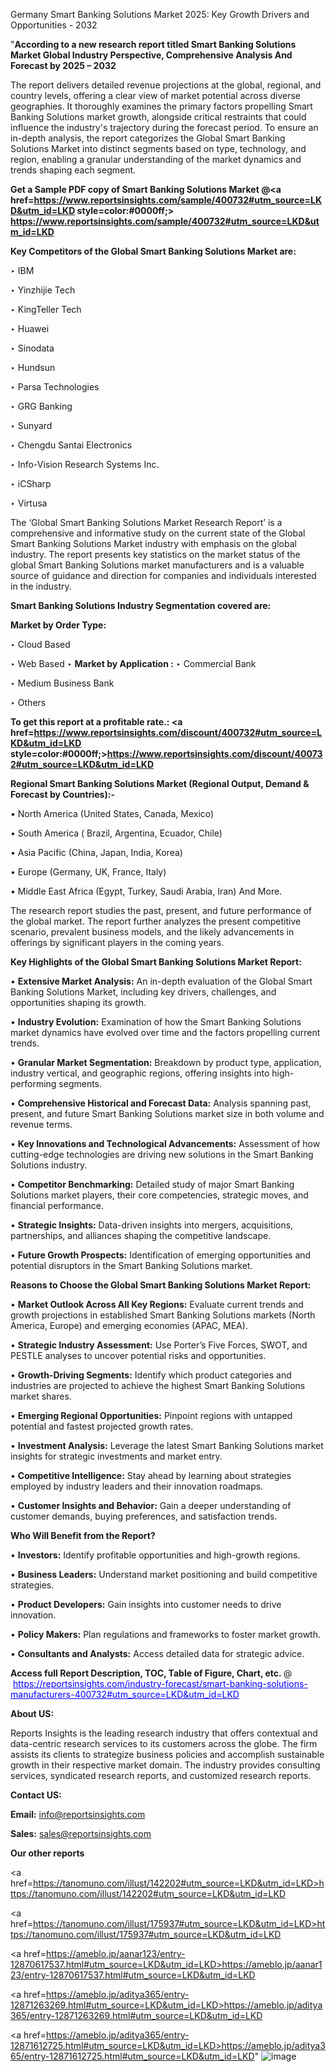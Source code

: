 Germany Smart Banking Solutions Market 2025: Key Growth Drivers and Opportunities - 2032

"<strong>According to a new research report titled Smart Banking Solutions Market Global Industry Perspective, Comprehensive Analysis And Forecast by 2025 – 2032</strong>

The report delivers detailed revenue projections at the global, regional, and country levels, offering a clear view of market potential across diverse geographies. It thoroughly examines the primary factors propelling Smart Banking Solutions market growth, alongside critical restraints that could influence the industry's trajectory during the forecast period. To ensure an in-depth analysis, the report categorizes the Global Smart Banking Solutions Market into distinct segments based on type, technology, and region, enabling a granular understanding of the market dynamics and trends shaping each segment.

<strong>Get a Sample PDF copy of Smart Banking Solutions Market </strong><strong>@<a href=https://www.reportsinsights.com/sample/400732#utm_source=LKD&utm_id=LKD style=color:#0000ff;> https://www.reportsinsights.com/sample/400732#utm_source=LKD&utm_id=LKD</a></strong></font>

<strong>Key Competitors of the Global Smart Banking Solutions Market are:</strong>

‣ IBM

‣ Yinzhijie Tech

‣ KingTeller Tech

‣ Huawei

‣ Sinodata

‣ Hundsun

‣ Parsa Technologies

‣ GRG Banking

‣ Sunyard

‣ Chengdu Santai Electronics

‣ Info-Vision Research Systems Inc.

‣ iCSharp

‣ Virtusa

The ‘Global Smart Banking Solutions Market Research Report’ is a comprehensive and informative study on the current state of the Global Smart Banking Solutions Market industry with emphasis on the global industry. The report presents key statistics on the market status of the global Smart Banking Solutions market manufacturers and is a valuable source of guidance and direction for companies and individuals interested in the industry.

<strong>Smart Banking Solutions Industry Segmentation covered are:</strong>

<strong>Market by Order Type: </strong>

‣ Cloud Based

‣ Web Based
‣ 
<strong>Market by Application :</strong>
‣ Commercial Bank

‣ Medium Business Bank

‣ Others

<strong>To get this report at a profitable rate.: <a href=https://www.reportsinsights.com/discount/400732#utm_source=LKD&utm_id=LKD style=color:#0000ff;>https://www.reportsinsights.com/discount/400732#utm_source=LKD&utm_id=LKD</a></strong></font>

<strong>Regional Smart Banking Solutions Market (Regional Output, Demand &amp; Forecast by Countries):-</strong>

• North America (United States, Canada, Mexico)

• South America ( Brazil, Argentina, Ecuador, Chile)

• Asia Pacific (China, Japan, India, Korea)

• Europe (Germany, UK, France, Italy)

• Middle East Africa (Egypt, Turkey, Saudi Arabia, Iran) And More.

The research report studies the past, present, and future performance of the global market. The report further analyzes the present competitive scenario, prevalent business models, and the likely advancements in offerings by significant players in the coming years.

<strong>Key Highlights of the Global Smart Banking Solutions Market Report:</strong>

• <strong>Extensive Market Analysis:</strong> An in-depth evaluation of the Global Smart Banking Solutions Market, including key drivers, challenges, and opportunities shaping its growth.

• <strong>Industry Evolution:</strong> Examination of how the Smart Banking Solutions market dynamics have evolved over time and the factors propelling current trends.

• <strong>Granular Market Segmentation:</strong> Breakdown by product type, application, industry vertical, and geographic regions, offering insights into high-performing segments.

• <strong>Comprehensive Historical and Forecast Data:</strong> Analysis spanning past, present, and future Smart Banking Solutions market size in both volume and revenue terms.

• <strong>Key Innovations and Technological Advancements:</strong> Assessment of how cutting-edge technologies are driving new solutions in the Smart Banking Solutions industry.

• <strong>Competitor Benchmarking:</strong> Detailed study of major Smart Banking Solutions market players, their core competencies, strategic moves, and financial performance.

• <strong>Strategic Insights:</strong> Data-driven insights into mergers, acquisitions, partnerships, and alliances shaping the competitive landscape.

• <strong>Future Growth Prospects:</strong> Identification of emerging opportunities and potential disruptors in the Smart Banking Solutions market.

<strong>Reasons to Choose the Global Smart Banking Solutions Market Report:</strong>

• <strong>Market Outlook Across All Key Regions:</strong> Evaluate current trends and growth projections in established Smart Banking Solutions markets (North America, Europe) and emerging economies (APAC, MEA).

• <strong>Strategic Industry Assessment:</strong> Use Porter’s Five Forces, SWOT, and PESTLE analyses to uncover potential risks and opportunities.

• <strong>Growth-Driving Segments:</strong> Identify which product categories and industries are projected to achieve the highest Smart Banking Solutions market shares.

• <strong>Emerging Regional Opportunities:</strong> Pinpoint regions with untapped potential and fastest projected growth rates.

• <strong>Investment Analysis:</strong> Leverage the latest Smart Banking Solutions market insights for strategic investments and market entry.

• <strong>Competitive Intelligence:</strong> Stay ahead by learning about strategies employed by industry leaders and their innovation roadmaps.

• <strong>Customer Insights and Behavior:</strong> Gain a deeper understanding of customer demands, buying preferences, and satisfaction trends.

<strong>Who Will Benefit from the Report?</strong>

• <strong>Investors:</strong> Identify profitable opportunities and high-growth regions.

• <strong>Business Leaders:</strong> Understand market positioning and build competitive strategies.

• <strong>Product Developers:</strong> Gain insights into customer needs to drive innovation.

• <strong>Policy Makers:</strong> Plan regulations and frameworks to foster market growth.

• <strong>Consultants and Analysts:</strong> Access detailed data for strategic advice.
</ul>
<strong>Access full Report Description, TOC, Table of Figure, Chart, etc. </strong>@  <a href=https://reportsinsights.com/industry-forecast/smart-banking-solutions-manufacturers-400732#utm_source=LKD&utm_id=LKD style=color:#0000ff;>https://reportsinsights.com/industry-forecast/smart-banking-solutions-manufacturers-400732#utm_source=LKD&utm_id=LKD</a></font>

<strong><strong>About US</strong>:</strong>

Reports Insights is the leading research industry that offers contextual and data-centric research services to its customers across the globe. The firm assists its clients to strategize business policies and accomplish sustainable growth in their respective market domain. The industry provides consulting services, syndicated research reports, and customized research reports.

<strong>Contact US:</strong>

<p class=""""><b>Email:</b> <a href=mailto:info@reportsinsights.com>info@reportsinsights.com</a></p>
<p class=""""><b>Sales:</b> <a href=mailto:sales@reportsinsights.com>sales@reportsinsights.com</a></p>

<strong>Our other reports</strong>

<a href=https://tanomuno.com/illust/142202#utm_source=LKD&utm_id=LKD>https://tanomuno.com/illust/142202#utm_source=LKD&utm_id=LKD</a>

<a href=https://tanomuno.com/illust/175937#utm_source=LKD&utm_id=LKD>https://tanomuno.com/illust/175937#utm_source=LKD&utm_id=LKD</a>

<a href=https://ameblo.jp/aanar123/entry-12870617537.html#utm_source=LKD&utm_id=LKD>https://ameblo.jp/aanar123/entry-12870617537.html#utm_source=LKD&utm_id=LKD</a>

<a href=https://ameblo.jp/aditya365/entry-12871263269.html#utm_source=LKD&utm_id=LKD>https://ameblo.jp/aditya365/entry-12871263269.html#utm_source=LKD&utm_id=LKD</a>

<a href=https://ameblo.jp/aditya365/entry-12871612725.html#utm_source=LKD&utm_id=LKD>https://ameblo.jp/aditya365/entry-12871612725.html#utm_source=LKD&utm_id=LKD</a>"
![image](https://github.com/user-attachments/assets/48109c14-0a7f-4848-a43f-2f25e168b795)
